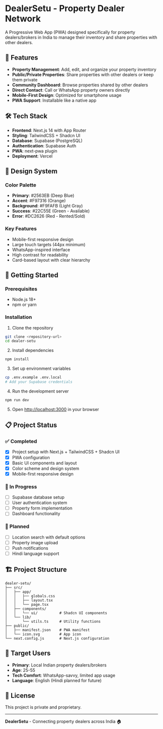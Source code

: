 # DealerSetu - Property Dealer Network

A Progressive Web App (PWA) designed specifically for property dealers/brokers in India to manage their inventory and share properties with other dealers.

## 🚀 Features

- **Property Management**: Add, edit, and organize your property inventory
- **Public/Private Properties**: Share properties with other dealers or keep them private
- **Community Dashboard**: Browse properties shared by other dealers
- **Direct Contact**: Call or WhatsApp property owners directly
- **Mobile-First Design**: Optimized for smartphone usage
- **PWA Support**: Installable like a native app

## 🛠️ Tech Stack

- **Frontend**: Next.js 14 with App Router
- **Styling**: TailwindCSS + Shadcn UI
- **Database**: Supabase (PostgreSQL)
- **Authentication**: Supabase Auth
- **PWA**: next-pwa plugin
- **Deployment**: Vercel

## 🎨 Design System

### Color Palette
- **Primary**: #2563EB (Deep Blue)
- **Accent**: #F97316 (Orange)
- **Background**: #F9FAFB (Light Gray)
- **Success**: #22C55E (Green - Available)
- **Error**: #DC2626 (Red - Rented/Sold)

### Key Features
- Mobile-first responsive design
- Large touch targets (44px minimum)
- WhatsApp-inspired interface
- High contrast for readability
- Card-based layout with clear hierarchy

## 📱 Getting Started

### Prerequisites
- Node.js 18+ 
- npm or yarn

### Installation

1. Clone the repository
```bash
git clone <repository-url>
cd dealer-setu
```

2. Install dependencies
```bash
npm install
```

3. Set up environment variables
```bash
cp .env.example .env.local
# Add your Supabase credentials
```

4. Run the development server
```bash
npm run dev
```

5. Open [http://localhost:3000](http://localhost:3000) in your browser

## 📋 Project Status

### ✅ Completed
- [x] Project setup with Next.js + TailwindCSS + Shadcn UI
- [x] PWA configuration
- [x] Basic UI components and layout
- [x] Color scheme and design system
- [x] Mobile-first responsive design

### 🚧 In Progress
- [ ] Supabase database setup
- [ ] User authentication system
- [ ] Property form implementation
- [ ] Dashboard functionality

### 📅 Planned
- [ ] Location search with default options
- [ ] Property image upload
- [ ] Push notifications
- [ ] Hindi language support

## 🏗️ Project Structure

```
dealer-setu/
├── src/
│   ├── app/
│   │   ├── globals.css
│   │   ├── layout.tsx
│   │   └── page.tsx
│   ├── components/
│   │   └── ui/          # Shadcn UI components
│   └── lib/
│       └── utils.ts     # Utility functions
├── public/
│   ├── manifest.json    # PWA manifest
│   └── icon.svg         # App icon
└── next.config.js       # Next.js configuration
```

## 🎯 Target Users

- **Primary**: Local Indian property dealers/brokers
- **Age**: 25-55
- **Tech Comfort**: WhatsApp-savvy, limited app usage
- **Language**: English (Hindi planned for future)

## 📄 License

This project is private and proprietary.

---

**DealerSetu** - Connecting property dealers across India 🏠